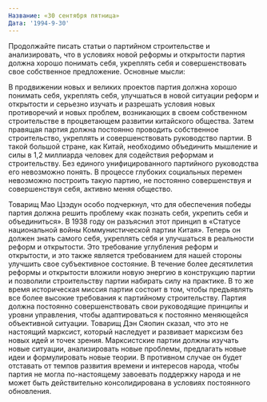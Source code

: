 ```yaml
---
Название: «30 сентября пятница»
Дата: '1994-9-30'
---
```


Продолжайте писать статьи о партийном строительстве и анализировать, что в условиях новой реформы и открытости партия должна хорошо понимать себя, укреплять себя и совершенствовать свое собственное предложение. Основные мысли:

В продвижении новых и великих проектов партия должна хорошо понимать себя, укреплять себя, улучшаться в новой ситуации реформ и открытости и серьезно изучать и разрешать условия новых противоречий и новых проблем, возникающих в своем собственном строительстве в процветающем развитии китайского общества. Затем правящая партия должна постоянно проводить собственное строительство, укреплять и совершенствовать руководство партии. В такой большой стране, как Китай, необходимо объединить мышление и силы в 1,2 миллиарда человек для содействия реформам и строительству. Без единого унифицированного партийного руководства его невозможно понять. В процессе глубоких социальных перемен невозможно построить такую ​​партию, не постоянно совершенствуя и совершенствуя себя, активно меняя общество.

Товарищ Мао Цзэдун особо подчеркнул, что для обеспечения победы партия должна решить проблему «как познать себя, укрепить себя и объединиться». В 1938 году он разъяснил этот принцип в «Статусе национальной войны Коммунистической партии Китая». Теперь он должен знать самого себя, укреплять себя и улучшаться в реальности реформ и открытости. Это требование углубления реформ и открытости, и это также является требованием для нашей стороны улучшить свое субъективное состояние. В течение более десятилетия реформы и открытости вложили новую энергию в конструкцию партии и позволили строительству партии набирать силу на практике. В то же время историческая миссия партии состоит в том, чтобы предъявлять все более высокие требования к партийному строительству. Партия должна постоянно совершенствовать свои руководящие принципы и уровни управления, чтобы адаптироваться к постоянно меняющейся объективной ситуации. Товарищ Дэн Сяопин сказал, что это не настоящий марксист, который наследует и развивает марксизм без новых идей и точек зрения. Марксистские партии должны изучать новые ситуации, анализировать новые проблемы, предлагать новые идеи и формулировать новые теории. В противном случае он будет отставать от темпов развития времени и интересов народа, чтобы партия не могла по-настоящему завоевать поддержку народа и не может быть действительно консолидирована в условиях постоянного обновления.
